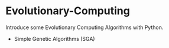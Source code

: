 # Evolutionary-Computing
Introduce some Evolutionary Computing Algorithms with Python.

* Simple Genetic Algorithms (SGA)
